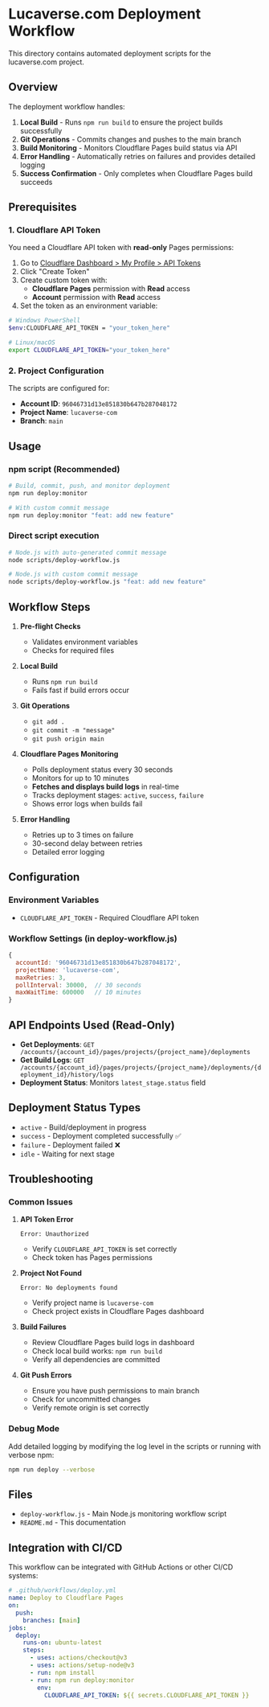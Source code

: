 # Lucaverse.com Deployment Workflow

This directory contains automated deployment scripts for the lucaverse.com project.

## Overview

The deployment workflow handles:
1. **Local Build** - Runs `npm run build` to ensure the project builds successfully
2. **Git Operations** - Commits changes and pushes to the main branch
3. **Build Monitoring** - Monitors Cloudflare Pages build status via API
4. **Error Handling** - Automatically retries on failures and provides detailed logging
5. **Success Confirmation** - Only completes when Cloudflare Pages build succeeds

## Prerequisites

### 1. Cloudflare API Token
You need a Cloudflare API token with **read-only** Pages permissions:

1. Go to [Cloudflare Dashboard > My Profile > API Tokens](https://dash.cloudflare.com/profile/api-tokens)
2. Click "Create Token"
3. Create custom token with:
   - **Cloudflare Pages** permission with **Read** access
   - **Account** permission with **Read** access
4. Set the token as an environment variable:

```bash
# Windows PowerShell
$env:CLOUDFLARE_API_TOKEN = "your_token_here"

# Linux/macOS
export CLOUDFLARE_API_TOKEN="your_token_here"
```

### 2. Project Configuration
The scripts are configured for:
- **Account ID**: `96046731d13e851830b647b287048172`
- **Project Name**: `lucaverse-com`
- **Branch**: `main`

## Usage

### npm script (Recommended)
```bash
# Build, commit, push, and monitor deployment
npm run deploy:monitor

# With custom commit message
npm run deploy:monitor "feat: add new feature"
```

### Direct script execution
```bash
# Node.js with auto-generated commit message
node scripts/deploy-workflow.js

# Node.js with custom commit message
node scripts/deploy-workflow.js "feat: add new feature"
```

## Workflow Steps

1. **Pre-flight Checks**
   - Validates environment variables
   - Checks for required files

2. **Local Build**
   - Runs `npm run build`
   - Fails fast if build errors occur

3. **Git Operations**
   - `git add .`
   - `git commit -m "message"`
   - `git push origin main`

4. **Cloudflare Pages Monitoring**
   - Polls deployment status every 30 seconds
   - Monitors for up to 10 minutes
   - **Fetches and displays build logs** in real-time
   - Tracks deployment stages: `active`, `success`, `failure`
   - Shows error logs when builds fail

5. **Error Handling**
   - Retries up to 3 times on failure
   - 30-second delay between retries
   - Detailed error logging

## Configuration

### Environment Variables
- `CLOUDFLARE_API_TOKEN` - Required Cloudflare API token

### Workflow Settings (in deploy-workflow.js)
```javascript
{
  accountId: '96046731d13e851830b647b287048172',
  projectName: 'lucaverse-com',
  maxRetries: 3,
  pollInterval: 30000,  // 30 seconds
  maxWaitTime: 600000   // 10 minutes
}
```

## API Endpoints Used (Read-Only)

- **Get Deployments**: `GET /accounts/{account_id}/pages/projects/{project_name}/deployments`
- **Get Build Logs**: `GET /accounts/{account_id}/pages/projects/{project_name}/deployments/{deployment_id}/history/logs`
- **Deployment Status**: Monitors `latest_stage.status` field

## Deployment Status Types

- `active` - Build/deployment in progress
- `success` - Deployment completed successfully ✅
- `failure` - Deployment failed ❌
- `idle` - Waiting for next stage

## Troubleshooting

### Common Issues

1. **API Token Error**
   ```
   Error: Unauthorized
   ```
   - Verify `CLOUDFLARE_API_TOKEN` is set correctly
   - Check token has Pages permissions

2. **Project Not Found**
   ```
   Error: No deployments found
   ```
   - Verify project name is `lucaverse-com`
   - Check project exists in Cloudflare Pages dashboard

3. **Build Failures**
   - Review Cloudflare Pages build logs in dashboard
   - Check local build works: `npm run build`
   - Verify all dependencies are committed

4. **Git Push Errors**
   - Ensure you have push permissions to main branch
   - Check for uncommitted changes
   - Verify remote origin is set correctly

### Debug Mode
Add detailed logging by modifying the log level in the scripts or running with verbose npm:
```bash
npm run deploy --verbose
```

## Files

- `deploy-workflow.js` - Main Node.js monitoring workflow script
- `README.md` - This documentation

## Integration with CI/CD

This workflow can be integrated with GitHub Actions or other CI/CD systems:

```yaml
# .github/workflows/deploy.yml
name: Deploy to Cloudflare Pages
on:
  push:
    branches: [main]
jobs:
  deploy:
    runs-on: ubuntu-latest
    steps:
      - uses: actions/checkout@v3
      - uses: actions/setup-node@v3
      - run: npm install
      - run: npm run deploy:monitor
        env:
          CLOUDFLARE_API_TOKEN: ${{ secrets.CLOUDFLARE_API_TOKEN }}
```